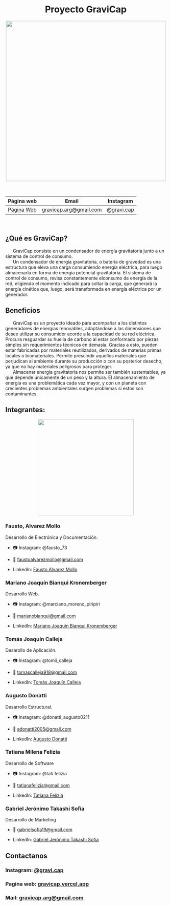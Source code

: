 <div align="center">

# Proyecto GraviCap

<img src="/Imagenes/Íconos/GRAVICAP.png" height="500">

&nbsp;

| Página web | Email | Instagram |
|------------|-------|-----------|
|[Página Web](https://gravicap.vercel.app/home)|gravicap.arg@gmail.com|[@gravi.cap](https://www.instagram.com/gravi.cap/)|

&nbsp;

</div>

## ¿Qué es GraviCap?
&nbsp;&nbsp;&nbsp;&nbsp;&nbsp;&nbsp;GraviCap consiste en un condensador de energía gravitatoria junto a un sistema de control de consumo.<br>
&nbsp;&nbsp;&nbsp;&nbsp;&nbsp;&nbsp;Un condensador de energía gravitatoria, o batería de gravedad es una estructura que eleva una carga consumiendo energía eléctrica, para luego almacenarla en forma de energía potencial gravitatoria. El sistema de control de consumo, revisa constantemente elconsumo de energía de la red, eligiendo el momento indicado para soltar la carga, que generará la energía cinética que, luego, será transformada en energía eléctrica por un generador.<br>

## Beneficios
&nbsp;&nbsp;&nbsp;&nbsp;&nbsp;&nbsp;GraviCap es un proyecto ideado para acompañar a los distintos generadores de energías renovables, adaptándose a las dimensiones que desee utilizar su consumidor acorde a la capacidad de su red eléctrica. Procura resguardar su huella de carbono al estar conformado por piezas simples sin requerimientos técnicos en demasía. Gracias a esto, pueden estar fabricadas por materiales reutilizados, derivados de materias primas locales o biomateriales. Permite prescindir aquellos materiales que perjudican al ambiente durante su producción o con su posterior desecho, ya que no hay materiales peligrosos para proteger.<br>
&nbsp;&nbsp;&nbsp;&nbsp;&nbsp;&nbsp;Almacenar energía gravitatoria nos permite ser también sustentables, ya que depende únicamente de un peso y la altura. El almacenamiento de energía es una problemática cada vez mayor, y con un planeta con crecientes problemas ambientales surgen problemas si estos son contaminantes.<br>

## Integrantes:
<div align="center">

<img src="/Documentación/Carpeta Técnica GraviCap/Preámbulo/Grupal.png" height="300"/>

</div>

### Fausto, Alvarez Mollo
Desarrollo de Electrónica y Documentación.

- 📷 Instagram: @fausto_73

- 📧 faustoalvarezmollo@gmail.com

- LinkedIn: [Fausto Alvarez Mollo](https://www.linkedin.com/in/fausto-alvarez-mollo/)

### Mariano Joaquín Bianqui Kronemberger
Desarrollo Web.

- 📷 Instagram: @marciano_moreno_piripiri

- 📧 marianobianqui@gmail.com

- LinkedIn: [Mariano Joaquín Bianqui Kronemberger](https://www.linkedin.com/in/mariano-bianqui-5035bb303//)

### Tomás Joaquín Calleja
Desarollo de Aplicación.

- 📷 Instagram: @tomii_calleja

- 📧 tomascalleja918@gmail.com

- LinkedIn: [Tomás Joaquín Calleja](ttps://www.linkedin.com/in/tomás-calleja-5a9894302/)

### Augusto Donatti
Desarrollo Estructural.

- 📷 Instagram: @donatti_augusto0211

- 📧 adonatti2005@gmail.com

- LinkedIn: [Augusto Donatti](https://www.linkedin.com/in/augusto-donatti-54a5bb303/)

### Tatiana Milena Felizia
Desarrollo de Software

- 📷 Instagram: @tati.felizia

- 📧 tatianafelizia@gmail.com

- LinkedIn: [Tatiana Felizia](https://www.linkedin.com/in/tatiana-felizia-9b29141bb/)

### Gabriel Jerónimo Takashi Sofía
Desarrollo de Marketing

- 📧 gabrielsofia19@gmail.com

- LinkedIn: [Gabriel Jerónimo Takashi Sofía](https://www.linkedin.com/in/gabriel-sofia-035335299/)

## Contactanos

### Instagram: [@gravi.cap](https://www.instagram.com/gravi.cap/)

### Pagina web: [gravicap.vercel.app](https://gravicap.vercel.app/home)

### Mail: gravicap.arg@gmail.com
